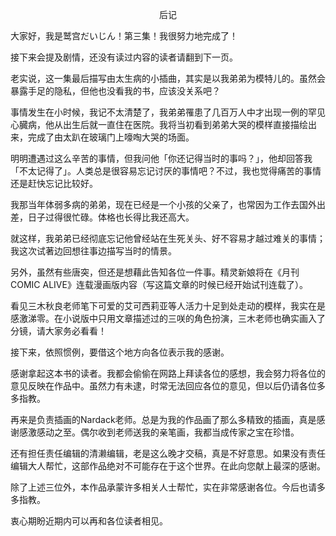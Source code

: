 <p align="center">后记</p>

大家好，我是鹫宫だいじん！第三集！我很努力地完成了！

接下来会提及剧情，还没有读过内容的读者请翻到下一页。

老实说，这一集最后描写由太生病的小插曲，其实是以我弟弟为模特儿的。虽然会暴露手足的隐私，但他也没看我的书，应该没关系吧？

事情发生在小时候，我记不太清楚了，我弟弟罹患了几百万人中才出现一例的罕见心臓病，他从出生后就一直住在医院。我将当初看到弟弟大哭的模样直接描绘出来，完成了由太趴在玻璃门上嚎啕大哭的场面。

明明遭遇过这么辛苦的事情，但我问他「你还记得当时的事吗？」，他却回答我「不太记得了」。人类总是很容易忘记讨厌的事情吧？不过，我也觉得痛苦的事情还是赶快忘记比较好。

我那当年体弱多病的弟弟，现在已经是一个小孩的父亲了，也常因为工作去国外出差，日子过得很忙碌。体格也长得比我还高大。

就这样，我弟弟已经彻底忘记他曾经站在生死关头、好不容易才越过难关的事情；我这次试著边回想往事边描写当时的情景。

另外，虽然有些唐突，但还是想藉此告知各位一件事。精灵新娘将在《月刊COMIC ALIVE》连载漫画版内容（写这篇文章的时候已经开始试刊连载了）。

看见三木秋良老师笔下可爱的艾可西莉亚等人活力十足到处走动的模样，我实在是感激涕零。在小说版中只用文章描述过的三咲的角色扮演，三木老师也确实画入了分镜，请大家务必看看！

接下来，依照惯例，要借这个地方向各位表示我的感谢。

感谢拿起这本书的读者。我都会偷偷在网路上拜读各位的感想，我会努力将各位的意见反映在作品中。虽然力有未逮，时常无法回应各位的意见，但以后仍请各位多多指教。

再来是负责插画的Nardack老师。总是为我的作品画了那么多精致的插画，真是感谢感激感动之至。偶尔收到老师送我的亲笔画，我都当成传家之宝在珍惜。

还有担任责任编辑的清濑编辑，老是这么晚才交稿，真是不好意思。如果没有责任编辑大人帮忙，这部作品绝对不可能存在于这个世界。在此向您献上最深的感谢。

除了上述三位外，本作品承蒙许多相关人士帮忙，实在非常感谢各位。今后也请多多指教。

衷心期盼近期内可以再和各位读者相见。

